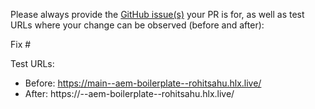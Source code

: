 Please always provide the [GitHub issue(s)](../issues) your PR is for, as well as test URLs where your change can be observed (before and after):

Fix #<gh-issue-id>

Test URLs:
- Before: https://main--aem-boilerplate--rohitsahu.hlx.live/
- After: https://<branch>--aem-boilerplate--rohitsahu.hlx.live/
